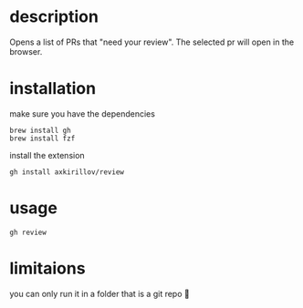 # description

Opens a list of PRs that "need your review". The selected pr will open in the browser.

# installation
make sure you have the dependencies
```shell
brew install gh
brew install fzf
```
install the extension
```shell
gh install axkirillov/review
```

# usage

```shell
gh review
```

# limitaions
you can only run it in a folder that is a git repo 🤷
